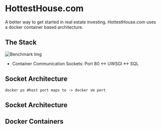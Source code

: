 # HottestHouse.com

A better way to get started in real estate investing. HottestHouse.com uses a docker container based architecture.


## The Stack

![Benchmark Img](https://github.com/benscanlan/httpssl/blob/master/documentation%20/Hottest-House-Stack.png?raw=true)

* Container Communication Sockets: Port 80 <-> UWSGI <-> SQL

## Socket Architecture

    docker ps #host port maps to -> docker vm port

## Socket Architecture


## Docker Containers
